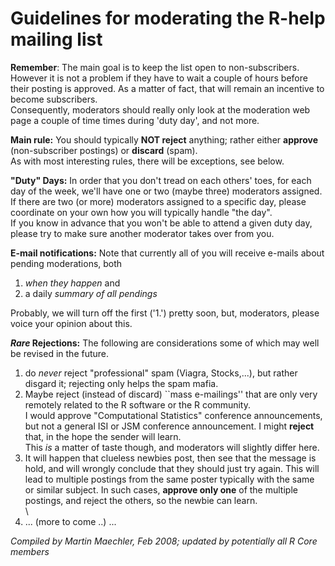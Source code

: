 # Guidelines for moderating the R-help mailing list

**Remember**: The main goal is to keep the list open to non-subscribers. However it is not a problem if they have to wait a couple of hours before their posting is approved. As a matter of fact, that will remain an incentive to become subscribers.\
 Consequently, moderators should really only look at the moderation web page a couple of time times during 'duty day', and not more.

**Main rule:** You should typically **NOT reject** anything; rather either **approve** (non-subscriber postings) or **discard** (spam).\
 As with most interesting rules, there will be exceptions, see below.

**"Duty" Days:** In order that you don't tread on each others' toes, for each day of the week, we'll have one or two (maybe three) moderators assigned.\
 If there are two (or more) moderators assigned to a specific day, please coordinate on your own how you will typically handle "the day".\
 If you know in advance that you won't be able to attend a given duty day, please try to make sure another moderator takes over from you.

**E-mail notifications:** Note that currently all of you will receive e-mails about pending moderations, both

1.  *when they happen* and
2.  a daily *summary of all pendings*

Probably, we will turn off the first ('1.') pretty soon, but, moderators, please voice your opinion about this.

***Rare* Rejections:** The following are considerations some of which may well be revised in the future.

1.  do *never* reject "professional" spam (Viagra, Stocks,...), but rather disgard it; rejecting only helps the spam mafia.
2.  Maybe reject (instead of discard) \`\`mass e-mailings'' that are only very remotely related to the R software or the R community.\
     I would approve "Computational Statistics" conference announcements, but not a general ISI or JSM conference announcement. I might **reject** that, in the hope the sender will learn.\
     This *is* a matter of taste though, and moderators will slightly differ here.
3.  It will happen that clueless newbies post, then see that the message is hold, and will wrongly conclude that they should just try again. This will lead to multiple postings from the same poster typically with the same or similar subject. In such cases, **approve only one** of the multiple postings, and reject the others, so the newbie can learn.\
    \
4.  ... (more to come ..) ...

*Compiled by Martin Maechler, Feb 2008; updated by potentially all R Core members*

